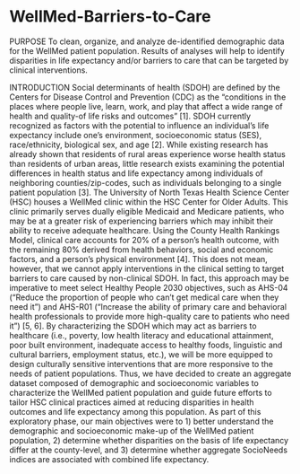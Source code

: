 # WellMed-Barriers-to-Care
PURPOSE
To clean, organize, and analyze de-identified demographic data for the WellMed patient population. Results of analyses will help to identify disparities in life expectancy and/or barriers to care that can be targeted by clinical interventions.

INTRODUCTION
Social determinants of health (SDOH) are defined by the Centers for Disease Control and Prevention (CDC) as the “conditions in the places where people live, learn, work, and play that affect a wide range of health and quality-of life risks and outcomes” [1]. SDOH currently recognized as factors with the potential to influence an individual’s life expectancy include one’s environment, socioeconomic status (SES), race/ethnicity, biological sex, and age [2]. While existing research has already shown that residents of rural areas experience worse health status than residents of urban areas, little research exists examining the potential differences in health status and life expectancy among individuals of neighboring counties/zip-codes, such as individuals belonging to a single patient population [3]. 
The University of North Texas Health Science Center (HSC) houses a WellMed clinic within the HSC Center for Older Adults. This clinic primarily serves dually eligible Medicaid and Medicare patients, who may be at a greater risk of experiencing barriers which may inhibit their ability to receive adequate healthcare. 
Using the County Health Rankings Model, clinical care accounts for 20% of a person’s health outcome, with the remaining 80% derived from health behaviors, social and economic factors, and a person’s physical environment [4]. This does not mean, however, that we cannot apply interventions in the clinical setting to target barriers to care caused by non-clinical SDOH. In fact, this approach may be imperative to meet select Healthy People 2030 objectives, such as AHS-04 (“Reduce the proportion of people who can’t get medical care when they need it”) and AHS-R01 (“Increase the ability of primary care and behavioral health professionals to provide more high-quality care to patients who need it”) [5, 6]. By characterizing the SDOH which may act as barriers to healthcare (i.e., poverty, low health literacy and educational attainment, poor built environment, inadequate access to healthy foods, linguistic and cultural barriers, employment status, etc.), we will be more equipped to design culturally sensitive interventions that are more responsive to the needs of patient populations.
Thus, we have decided to create an aggregate dataset composed of demographic and socioeconomic variables to characterize the WellMed patient population and guide future efforts to tailor HSC clinical practices aimed at reducing disparities in health outcomes and life expectancy among this population. 
As part of this exploratory phase, our main objectives were to 1) better understand the demographic and socioeconomic make-up of the WellMed patient population, 2) determine whether disparities on the basis of life expectancy differ at the county-level, and 3) determine whether aggregate SocioNeeds indices are associated with combined life expectancy.
